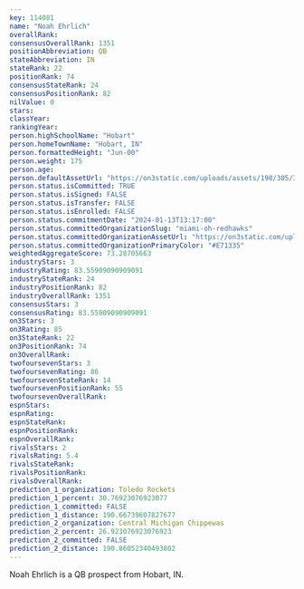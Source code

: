```yaml
---
key: 114081
name: "Noah Ehrlich"
overallRank: 
consensusOverallRank: 1351
positionAbbreviation: QB
stateAbbreviation: IN
stateRank: 22
positionRank: 74
consensusStateRank: 24
consensusPositionRank: 82
nilValue: 0
stars: 
classYear: 
rankingYear: 
person.highSchoolName: "Hobart"
person.homeTownName: "Hobart, IN"
person.formattedHeight: "Jun-00"
person.weight: 175
person.age: 
person.defaultAssetUrl: "https://on3static.com/uploads/assets/190/305/305190.png"
person.status.isCommitted: TRUE
person.status.isSigned: FALSE
person.status.isTransfer: FALSE
person.status.isEnrolled: FALSE
person.status.commitmentDate: "2024-01-13T13:17:00"
person.status.committedOrganizationSlug: "miami-oh-redhawks"
person.status.committedOrganizationAssetUrl: "https://on3static.com/uploads/assets/36/150/150036.svg"
person.status.committedOrganizationPrimaryColor: "#E71335"
weightedAggregateScore: 73.28705663
industryStars: 3
industryRating: 83.55909090909091
industryStateRank: 24
industryPositionRank: 82
industryOverallRank: 1351
consensusStars: 3
consensusRating: 83.55909090909091
on3Stars: 3
on3Rating: 85
on3StateRank: 22
on3PositionRank: 74
on3OverallRank: 
twofoursevenStars: 3
twofoursevenRating: 86
twofoursevenStateRank: 14
twofoursevenPositionRank: 55
twofoursevenOverallRank: 
espnStars: 
espnRating: 
espnStateRank: 
espnPositionRank: 
espnOverallRank: 
rivalsStars: 2
rivalsRating: 5.4
rivalsStateRank: 
rivalsPositionRank: 
rivalsOverallRank: 
prediction_1_organization: Toledo Rockets
prediction_1_percent: 30.76923076923077
prediction_1_committed: FALSE
prediction_1_distance: 190.66739607827677
prediction_2_organization: Central Michigan Chippewas
prediction_2_percent: 26.923076923076923
prediction_2_committed: FALSE
prediction_2_distance: 190.86052340493802
---
```

Noah Ehrlich is a QB prospect from Hobart, IN.